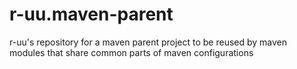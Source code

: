 # r-uu.maven-parent
r-uu's repository for a maven parent project to be reused by maven modules that share common parts of maven 
configurations